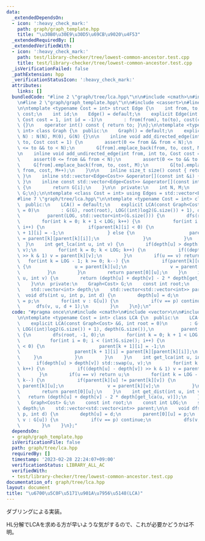 ```yaml
---
data:
  _extendedDependsOn:
  - icon: ':heavy_check_mark:'
    path: graph/graph_template.hpp
    title: "\u30B0\u30E9\u30D5\u69CB\u9020\u4F53"
  _extendedRequiredBy: []
  _extendedVerifiedWith:
  - icon: ':heavy_check_mark:'
    path: test/library-checker/tree/lowest-common-ancestor.test.cpp
    title: test/library-checker/tree/lowest-common-ancestor.test.cpp
  _isVerificationFailed: false
  _pathExtension: hpp
  _verificationStatusIcon: ':heavy_check_mark:'
  attributes:
    links: []
  bundledCode: "#line 2 \"graph/tree/lca.hpp\"\n\n#include <cmath>\n#include <vector>\n\
    \n#line 2 \"graph/graph_template.hpp\"\n\n#include <cassert>\n#line 5 \"graph/graph_template.hpp\"\
    \n\ntemplate <typename Cost = int> struct Edge {\n    int from, to;\n    Cost\
    \ cost;\n    int id;\n    Edge() = default;\n    explicit Edge(int from, int to,\
    \ Cost cost = 1, int id = -1)\n        : from(from), to(to), cost(cost), id(id)\
    \ {}\n    operator int() const { return to; }\n};\n\ntemplate <typename Cost =\
    \ int> class Graph {\n  public:\n    Graph() = default;\n    explicit Graph(int\
    \ N) : N(N), M(0), G(N) {}\n\n    inline void add_directed_edge(int from, int\
    \ to, Cost cost = 1) {\n        assert(0 <= from && from < N);\n        assert(0\
    \ <= to && to < N);\n        G[from].emplace_back(from, to, cost, M++);\n    }\n\
    \n    inline void add_undirected_edge(int from, int to, Cost cost = 1) {\n   \
    \     assert(0 <= from && from < N);\n        assert(0 <= to && to < N);\n   \
    \     G[from].emplace_back(from, to, cost, M);\n        G[to].emplace_back(to,\
    \ from, cost, M++);\n    }\n\n    inline size_t size() const { return G.size();\
    \ }\n    inline std::vector<Edge<Cost>> &operator[](const int &i) { return G[i];\
    \ }\n    inline const std::vector<Edge<Cost>> &operator[](const int &i) const\
    \ {\n        return G[i];\n    }\n\n  private:\n    int N, M;\n    std::vector<std::vector<Edge<Cost>>>\
    \ G;\n};\n\ntemplate <class Cost = int> using Edges = std::vector<Edge<Cost>>;\n\
    #line 7 \"graph/tree/lca.hpp\"\n\ntemplate <typename Cost = int> class LCA {\n\
    \  public:\n    LCA() = default;\n    explicit LCA(const Graph<Cost> &G, int root\
    \ = 0)\n        : G(G), root(root), LOG((int)log2(G.size()) + 1), depth(G.size()),\n\
    \          parent(LOG, std::vector<int>(G.size())) {\n        dfs(root, -1, 0);\n\
    \        for(int k = 0; k + 1 < LOG; k++) {\n            for(int i = 0; i < (int)G.size();\
    \ i++) {\n                if(parent[k][i] < 0) {\n                    parent[k\
    \ + 1][i] = -1;\n                } else {\n                    parent[k + 1][i]\
    \ = parent[k][parent[k][i]];\n                }\n            }\n        }\n  \
    \  }\n    int get_lca(int u, int v) {\n        if(depth[u] > depth[v]) std::swap(u,\
    \ v);\n        for(int k = 0; k < LOG; k++) {\n            if((depth[u] - depth[v])\
    \ >> k & 1) v = parent[k][v];\n        }\n        if(u == v) return u;\n     \
    \   for(int k = LOG - 1; k >= 0; k--) {\n            if(parent[k][u] != parent[k][v])\
    \ {\n                u = parent[k][u];\n                v = parent[k][v];\n  \
    \          }\n        }\n        return parent[0][u];\n    }\n    int get_dist(int\
    \ u, int v) {\n        return (depth[u] + depth[v] - 2 * depth[get_lca(u, v)]);\n\
    \    }\n\n  private:\n    Graph<Cost> G;\n    const int root;\n    const int LOG;\n\
    \    std::vector<int> depth;\n    std::vector<std::vector<int>> parent;\n\n  \
    \  void dfs(int u, int p, int d) {\n        depth[u] = d;\n        parent[0][u]\
    \ = p;\n        for(int v : G[u]) {\n            if(v == p) continue;\n      \
    \      dfs(v, u, d + 1);\n        }\n    }\n};\n"
  code: "#pragma once\n\n#include <cmath>\n#include <vector>\n\n#include \"../graph_template.hpp\"\
    \n\ntemplate <typename Cost = int> class LCA {\n  public:\n    LCA() = default;\n\
    \    explicit LCA(const Graph<Cost> &G, int root = 0)\n        : G(G), root(root),\
    \ LOG((int)log2(G.size()) + 1), depth(G.size()),\n          parent(LOG, std::vector<int>(G.size()))\
    \ {\n        dfs(root, -1, 0);\n        for(int k = 0; k + 1 < LOG; k++) {\n \
    \           for(int i = 0; i < (int)G.size(); i++) {\n                if(parent[k][i]\
    \ < 0) {\n                    parent[k + 1][i] = -1;\n                } else {\n\
    \                    parent[k + 1][i] = parent[k][parent[k][i]];\n           \
    \     }\n            }\n        }\n    }\n    int get_lca(int u, int v) {\n  \
    \      if(depth[u] > depth[v]) std::swap(u, v);\n        for(int k = 0; k < LOG;\
    \ k++) {\n            if((depth[u] - depth[v]) >> k & 1) v = parent[k][v];\n \
    \       }\n        if(u == v) return u;\n        for(int k = LOG - 1; k >= 0;\
    \ k--) {\n            if(parent[k][u] != parent[k][v]) {\n                u =\
    \ parent[k][u];\n                v = parent[k][v];\n            }\n        }\n\
    \        return parent[0][u];\n    }\n    int get_dist(int u, int v) {\n     \
    \   return (depth[u] + depth[v] - 2 * depth[get_lca(u, v)]);\n    }\n\n  private:\n\
    \    Graph<Cost> G;\n    const int root;\n    const int LOG;\n    std::vector<int>\
    \ depth;\n    std::vector<std::vector<int>> parent;\n\n    void dfs(int u, int\
    \ p, int d) {\n        depth[u] = d;\n        parent[0][u] = p;\n        for(int\
    \ v : G[u]) {\n            if(v == p) continue;\n            dfs(v, u, d + 1);\n\
    \        }\n    }\n};"
  dependsOn:
  - graph/graph_template.hpp
  isVerificationFile: false
  path: graph/tree/lca.hpp
  requiredBy: []
  timestamp: '2023-02-28 22:24:07+09:00'
  verificationStatus: LIBRARY_ALL_AC
  verifiedWith:
  - test/library-checker/tree/lowest-common-ancestor.test.cpp
documentation_of: graph/tree/lca.hpp
layout: document
title: "\u6700\u5C0F\u5171\u901A\u7956\u5148(LCA)"
---
```


ダブリングによる実装。

HL分解でLCAを求める方が早いような気がするので、これが必要かどうかは不明。